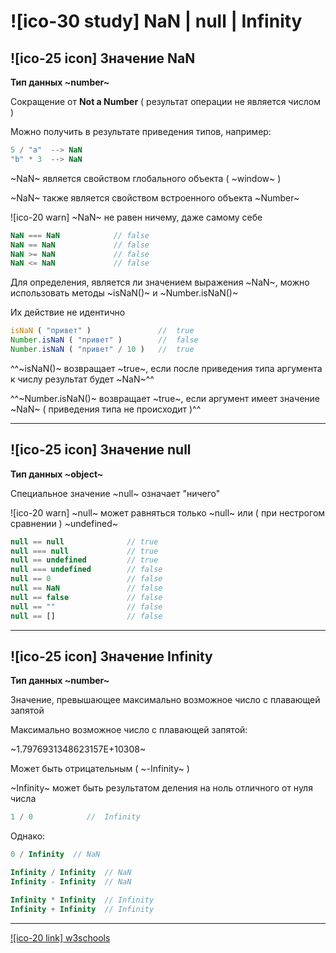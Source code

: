 # ![ico-30 study] NaN | null | Infinity


## ![ico-25 icon] Значение NaN

**Тип данных ~number~**

Сокращение от **Not a Number** ( результат операции не является числом )

Можно получить в результате приведения типов, например:

~~~javascript
5 / "a"  --> NaN
"b" * 3  --> NaN
~~~

~NaN~ является свойством глобального объекта ( ~window~ )

~NaN~ также является свойством встроенного объекта ~Number~

![ico-20 warn] ~NaN~ не равен ничему, даже самому себе

~~~javascript
NaN === NaN            // false
NaN == NaN             // false
NaN >= NaN             // false
NaN <= NaN             // false
~~~

Для определения, является ли значением выражения ~NaN~,
можно использовать методы  ~isNaN()~  и  ~Number.isNaN()~

Их действие не идентично

~~~javascript
isNaN ( "привет" )               //  true
Number.isNaN ( "привет" )        //  false
Number.isNaN ( "привет" / 10 )   //  true
~~~

^^~isNaN()~  возвращает ~true~, если после приведения типа аргумента к числу результат будет  ~NaN~^^

^^~Number.isNaN()~  возвращает ~true~, если аргумент имеет значение  ~NaN~ ( приведения типа не происходит )^^

_____________________________________________________________

## ![ico-25 icon] Значение null

**Тип данных ~object~**

Специальное значение ~null~ означает "ничего"

![ico-20 warn] ~null~ может равняться только ~null~ или ( при нестрогом сравнении ) ~undefined~

~~~javascript      
null == null              // true
null === null             // true
null == undefined         // true
null === undefined        // false
null == 0                 // false
null == NaN               // false
null == false             // false
null == ""                // false
null == []                // false
~~~

_____________________________________________________________

## ![ico-25 icon] Значение Infinity

**Тип данных ~number~**

Значение, превышающее максимально возможное число с плавающей  запятой

Максимально возможное число с плавающей  запятой:

~1.7976931348623157E+10308~

Может быть отрицательным ( ~-Infinity~ )

~Infinity~ может быть результатом деления на ноль отличного от нуля числа

~~~javascript
1 / 0            //  Infinity
~~~

Однако:

~~~javascript
0 / Infinity  // NaN

Infinity / Infinity  // NaN
Infinity - Infinity  // NaN

Infinity * Infinity  // Infinity
Infinity + Infinity  // Infinity
~~~

______________________________________________________________

[![ico-20 link] w3schools](https://www.w3schools.com/jsref/jsref_infinity.asp)
